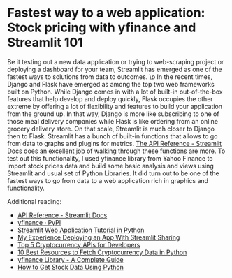 # Fastest way to a web application: Stock pricing with yfinance and Streamlit 101

Be it testing out a new data application or trying to web-scraping project or deploying a dashboard for your team, Streamlit has emerged as one of the fastest ways to solutions from data to outcomes. \p
In the recent times, Django and Flask have emerged as among the top two web frameworks built on Python. While Django comes in with a lot of built-in out-of-the-box features that help develop and deploy quickly, Flask occupies the other extreme by offering a lot of flexibility and features to build your application from the ground up. In that way, Django is more like subscribing to one of those meal delivery companies while Flask is like ordering from an online grocery delivery store. On that scale, Streamlit is much closer to Django then to Flask. 
Streamlit has a bunch of built-in functions that allows to go from data to graphs and plugins for metrics. [The API Reference - Streamlit Docs](https://docs.streamlit.io/library/api-reference) does an excellent job of walking through these functions are more. To test out this functionality, I used yfinance library from Yahoo Finance to import stock prices data and build some basic analysis and views using Streamlit and usual set of Python Libraries. It did turn out to be one of the fastest ways to go from data to a web application rich in graphics and functionality.


Additional reading: 
- [API Reference - Streamlit Docs](https://docs.streamlit.io/library/api-reference)
- [yfinance · PyPI](https://pypi.org/project/yfinance/)
- [Streamlit Web Application Tutorial in Python](https://medium.com/analytics-vidhya/web-application-in-10-minutes-with-streamlit-99685e3350e0)
- [My Experience Deploying an App With Streamlit Sharing](https://medium.com/geekculture/my-experience-deploying-an-app-with-streamlit-sharing-471e49905247)
- [Top 5 Cryptocurrency APIs for Developers](https://towardsdatascience.com/top-5-best-cryptocurrency-apis-for-developers-32475d2eb749)
- [10 Best Resources to Fetch Cryptocurrency Data in Python](https://medium.com/codex/10-best-resources-to-fetch-cryptocurrency-data-in-python-8400cf0d0136)
- [yfinance Library - A Complete Guide](https://algotrading101.com/learn/yfinance-guide/)
- [How to Get Stock Data Using Python](https://towardsdatascience.com/how-to-get-stock-data-using-python-c0de1df17e75)
